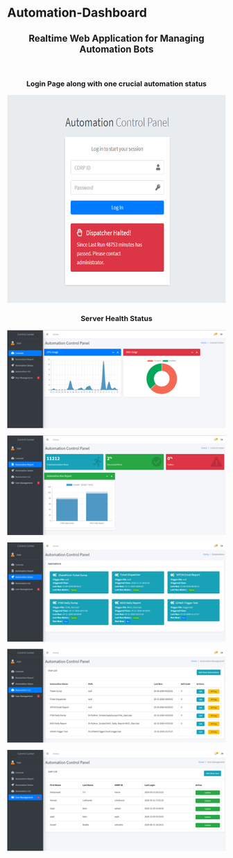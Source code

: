 # Automation-Dashboard
<h2 align="center">Realtime Web Application for Managing Automation Bots</h2>
<br>
<h3 align="center">Login Page along with one crucial automation status</h3>
<p align="center">
  <a href="https://github.com/sajalbain/Automation-Dashboard">
  <img src="/img/1.png" alt="Home Page" width="640" height="480">
</a>
<br>
<h3 align="center">Server Health Status</h3>
<p align="center">
  <a href="https://github.com/sajalbain/Automation-Dashboard">
  <img src="/img/2.png" alt="server">
</a>
  
<p align="center">
  <a href="https://github.com/sajalbain/Automation-Dashboard">
  <img src="/img/3.png" alt="Home Page">
</a>
  
<p align="center">
  <a href="https://github.com/sajalbain/Automation-Dashboard">
  <img src="/img/4.png" alt="Home Page">
</a>
  
<p align="center">
  <a href="https://github.com/sajalbain/Automation-Dashboard">
  <img src="/img/5.png" alt="Home Page">
</a>
  
<p align="center">
  <a href="https://github.com/sajalbain/Automation-Dashboard">
  <img src="/img/6.png" alt="Home Page">
</a>

